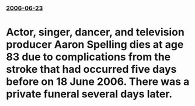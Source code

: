 ### [2006-06-23](/news/2006/06/23/index.md)

#  Actor, singer, dancer, and television producer Aaron Spelling dies at age 83 due to complications from the stroke that had occurred five days before on 18 June 2006.  There was a private funeral several days later.



